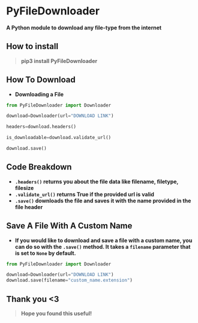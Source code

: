 # PyFileDownloader
**A Python module to download any file-type from the internet**

## How to install
> **pip3 install PyFileDownloader**

## How To Download
- **Downloading a File**
```py
from PyFileDownloader import Downloader

download=Downloader(url="DOWNLOAD LINK")

headers=download.headers()

is_downloadable=download.validate_url()

download.save() 
```
## Code Breakdown
- **`.headers()` returns you about the file data like filename, filetype, filesize**
- **`.validate_url()` returns True if the provided url is valid**
- **`.save()` downloads the file and saves it with the name provided in the file header**

## Save A File With A Custom Name
- **If you would like to download and save a file with a custom name, you can do so with the `.save()` method. It takes a `filename` parameter that is set to `None` by default.**
```py
from PyFileDownloader import Downloader

download=Downloader(url="DOWNLOAD LINK")
download.save(filename="custom_name.extension") 
```
## Thank you <3
> **Hope you found this useful!**
